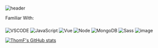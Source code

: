 ### 

![header](https://capsule-render.vercel.app/api?type=waving&color=auto&height=300&section=header&text=Hey!%20I%20am%20Thomas.&fontSize=90)

Familiar With:
###
![VSCODE](https://img.shields.io/badge/Visual%20Studio%20Code-007ACC.svg?style=for-the-badge&logo=Visual-Studio-Code&logoColor=white)
![JavaScript](https://img.shields.io/badge/JavaScript-F7DF1E.svg?style=for-the-badge&logo=JavaScript&logoColor=black)
![Vue](https://img.shields.io/badge/Vue.js-4FC08D.svg?style=for-the-badge&logo=vuedotjs&logoColor=white)
![Node](https://img.shields.io/badge/Node.js-339933.svg?style=for-the-badge&logo=nodedotjs&logoColor=white)
![MongoDB](https://img.shields.io/badge/MongoDB-47A248.svg?style=for-the-badge&logo=MongoDB&logoColor=white)
![Sass](https://img.shields.io/badge/Sass-CC6699.svg?style=for-the-badge&logo=Sass&logoColor=white)
![image](https://user-images.githubusercontent.com/111818765/231284701-1f39fdaf-9bf0-49d0-b247-5cc960c6094b.png)


[![ThomF's GitHub stats](https://github-readme-stats.vercel.app/api?username=ThomF)](https://github.com/anuraghazra/github-readme-stats)





<!--
**ThomF/ThomF** is a ✨ _special_ ✨ repository because its `README.md` (this file) appears on your GitHub profile.

Here are some ideas to get you started:

- 🔭 I’m currently working on ...
- 🌱 I’m currently learning ...
- 👯 I’m looking to collaborate on ...
- 🤔 I’m looking for help with ...
- 💬 Ask me about ...
- 📫 How to reach me: ...
- 😄 Pronouns: ...
- ⚡ Fun fact: ...
-->
